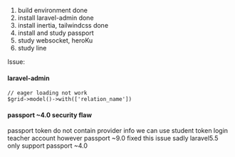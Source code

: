 1. build environment done
2. install laravel-admin done
3. install inertia, tailwindcss done
4. install and study passport
5. study websocket, heroKu 
6. study line

Issue:

#### laravel-admin
```
// eager loading not work
$grid->model()->with(['relation_name'])
```

#### passport ~4.0 security flaw
passport token do not contain provider info
we can use student token login teacher account
however passport ~9.0 fixed this issue
sadly laravel5.5 only support  passport ~4.0

